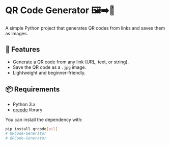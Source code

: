 # QR Code Generator 🖼️➡️📱

A simple Python project that generates QR codes from links and saves them as images.  

## 🚀 Features
- Generate a QR code from any link (URL, text, or string).
- Save the QR code as a `.jpg` image.
- Lightweight and beginner-friendly.

## 📦 Requirements
- Python 3.x  
- [qrcode](https://pypi.org/project/qrcode/) library  

You can install the dependency with:
```bash
pip install qrcode[pil]
# QRCode-Generator
# QRCode-Generator
